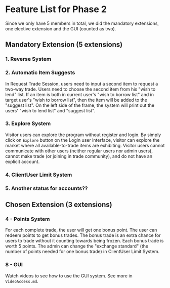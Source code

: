 # Feature List for Phase 2

Since we only have 5 members in total, we did the mandatory extensions, one elective extension and the GUI (counted as two).

## Mandatory Extension (5 extensions)

### 1. Reverse System

### 2. Automatic Item Suggests
In Request Trade Session, users need to input a second item to request a two-way trade. 
Users need to choose the second item from his "wish to lend" list. 
If an item is both in current user's "wish to borrow list" and in target user's "wish to borrow list", 
then the item will be added to the "suggest list".
On the left side of the frame, the system will print out the users' "wish to lend list" and "suggest list".

### 3. Explore System 
Visitor users can explore the program without register and login. By simply click on `Explore` button on the Login 
user interface, visitor can explore the market where all available-to-trade items are exhibiting. Visitor users cannot
communicate with other users (neither regular users nor admin users), cannot make trade (or joining in trade community),
 and do not have an explicit account.

### 4. ClientUser Limit System

### 5. Another status for accounts??

## Chosen Extension (3 extensions)

### 4 - Points System
For each complete trade, the user will get one bonus point. The user can redeem points to get bonus trades. 
The bonus trade is an extra chance for users to trade without it counting towards being frozen.
Each bonus trade is worth 5 points. The admin can change the "exchange standard" (the number of points needed for 
one bonus trade) in ClientUser Limit System.

### 8 - GUI
Watch videos to see how to use the GUI system.
See more in `VideoAccess.md`.